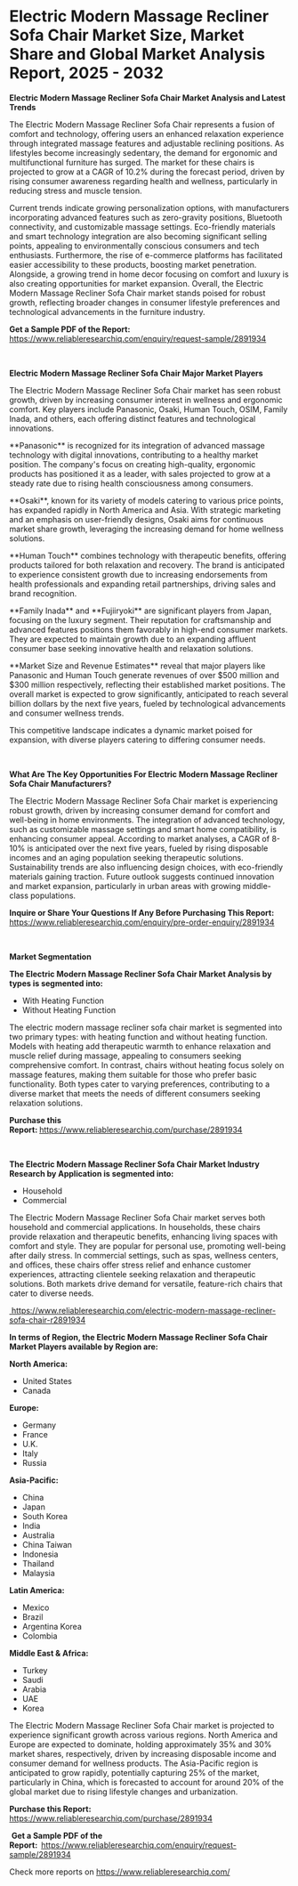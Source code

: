 <p><h1>Electric Modern Massage Recliner Sofa Chair Market Size, Market Share and Global Market Analysis Report, 2025 - 2032</h1></p><p><strong>Electric Modern Massage Recliner Sofa Chair Market Analysis and Latest Trends</strong></p>
<p><p>The Electric Modern Massage Recliner Sofa Chair represents a fusion of comfort and technology, offering users an enhanced relaxation experience through integrated massage features and adjustable reclining positions. As lifestyles become increasingly sedentary, the demand for ergonomic and multifunctional furniture has surged. The market for these chairs is projected to grow at a CAGR of 10.2% during the forecast period, driven by rising consumer awareness regarding health and wellness, particularly in reducing stress and muscle tension.</p><p>Current trends indicate growing personalization options, with manufacturers incorporating advanced features such as zero-gravity positions, Bluetooth connectivity, and customizable massage settings. Eco-friendly materials and smart technology integration are also becoming significant selling points, appealing to environmentally conscious consumers and tech enthusiasts. Furthermore, the rise of e-commerce platforms has facilitated easier accessibility to these products, boosting market penetration. Alongside, a growing trend in home decor focusing on comfort and luxury is also creating opportunities for market expansion. Overall, the Electric Modern Massage Recliner Sofa Chair market stands poised for robust growth, reflecting broader changes in consumer lifestyle preferences and technological advancements in the furniture industry.</p></p>
<p><strong>Get a Sample PDF of the Report:&nbsp;</strong> <a href="https://www.reliableresearchiq.com/enquiry/request-sample/2891934?utm_campaign=3128&utm_medium=2&utm_source=Github&utm_content=ia&utm_term=14032025&utm_id=electric-modern-massage-recliner-sofa-chair">https://www.reliableresearchiq.com/enquiry/request-sample/2891934</a></p>
<p>&nbsp;</p>
<p><strong>Electric Modern Massage Recliner Sofa Chair Major Market Players</strong></p>
<p><p>The Electric Modern Massage Recliner Sofa Chair market has seen robust growth, driven by increasing consumer interest in wellness and ergonomic comfort. Key players include Panasonic, Osaki, Human Touch, OSIM, Family Inada, and others, each offering distinct features and technological innovations.</p><p>**Panasonic** is recognized for its integration of advanced massage technology with digital innovations, contributing to a healthy market position. The company's focus on creating high-quality, ergonomic products has positioned it as a leader, with sales projected to grow at a steady rate due to rising health consciousness among consumers. </p><p>**Osaki**, known for its variety of models catering to various price points, has expanded rapidly in North America and Asia. With strategic marketing and an emphasis on user-friendly designs, Osaki aims for continuous market share growth, leveraging the increasing demand for home wellness solutions.</p><p>**Human Touch** combines technology with therapeutic benefits, offering products tailored for both relaxation and recovery. The brand is anticipated to experience consistent growth due to increasing endorsements from health professionals and expanding retail partnerships, driving sales and brand recognition.</p><p>**Family Inada** and **Fujiiryoki** are significant players from Japan, focusing on the luxury segment. Their reputation for craftsmanship and advanced features positions them favorably in high-end consumer markets. They are expected to maintain growth due to an expanding affluent consumer base seeking innovative health and relaxation solutions.</p><p>**Market Size and Revenue Estimates** reveal that major players like Panasonic and Human Touch generate revenues of over $500 million and $300 million respectively, reflecting their established market positions. The overall market is expected to grow significantly, anticipated to reach several billion dollars by the next five years, fueled by technological advancements and consumer wellness trends. </p><p>This competitive landscape indicates a dynamic market poised for expansion, with diverse players catering to differing consumer needs.</p></p>
<p>&nbsp;</p>
<p><strong>What Are The Key Opportunities For Electric Modern Massage Recliner Sofa Chair Manufacturers?</strong></p>
<p><p>The Electric Modern Massage Recliner Sofa Chair market is experiencing robust growth, driven by increasing consumer demand for comfort and well-being in home environments. The integration of advanced technology, such as customizable massage settings and smart home compatibility, is enhancing consumer appeal. According to market analyses, a CAGR of 8-10% is anticipated over the next five years, fueled by rising disposable incomes and an aging population seeking therapeutic solutions. Sustainability trends are also influencing design choices, with eco-friendly materials gaining traction. Future outlook suggests continued innovation and market expansion, particularly in urban areas with growing middle-class populations.</p></p>
<p><strong>Inquire or Share Your Questions If Any Before Purchasing This Report:</strong> <a href="https://www.reliableresearchiq.com/enquiry/pre-order-enquiry/2891934?utm_campaign=3128&utm_medium=2&utm_source=Github&utm_content=ia&utm_term=14032025&utm_id=electric-modern-massage-recliner-sofa-chair">https://www.reliableresearchiq.com/enquiry/pre-order-enquiry/2891934</a></p>
<p>&nbsp;</p>
<p><strong>Market Segmentation</strong></p>
<p><strong>The Electric Modern Massage Recliner Sofa Chair Market Analysis by types is segmented into:</strong></p>
<p><ul><li>With Heating Function</li><li>Without Heating Function</li></ul></p>
<p><p>The electric modern massage recliner sofa chair market is segmented into two primary types: with heating function and without heating function. Models with heating add therapeutic warmth to enhance relaxation and muscle relief during massage, appealing to consumers seeking comprehensive comfort. In contrast, chairs without heating focus solely on massage features, making them suitable for those who prefer basic functionality. Both types cater to varying preferences, contributing to a diverse market that meets the needs of different consumers seeking relaxation solutions.</p></p>
<p><strong>Purchase this Report:&nbsp;</strong><a href="https://www.reliableresearchiq.com/purchase/2891934?utm_campaign=3128&utm_medium=2&utm_source=Github&utm_content=ia&utm_term=14032025&utm_id=electric-modern-massage-recliner-sofa-chair">https://www.reliableresearchiq.com/purchase/2891934</a></p>
<p>&nbsp;</p>
<p><strong>The Electric Modern Massage Recliner Sofa Chair Market Industry Research by Application is segmented into:</strong></p>
<p><ul><li>Household</li><li>Commercial</li></ul></p>
<p><p>The Electric Modern Massage Recliner Sofa Chair market serves both household and commercial applications. In households, these chairs provide relaxation and therapeutic benefits, enhancing living spaces with comfort and style. They are popular for personal use, promoting well-being after daily stress. In commercial settings, such as spas, wellness centers, and offices, these chairs offer stress relief and enhance customer experiences, attracting clientele seeking relaxation and therapeutic solutions. Both markets drive demand for versatile, feature-rich chairs that cater to diverse needs.</p></p>
<p><a href="https://www.reliableresearchiq.com/electric-modern-massage-recliner-sofa-chair-r2891934?utm_campaign=3128&utm_medium=2&utm_source=Github&utm_content=ia&utm_term=14032025&utm_id=electric-modern-massage-recliner-sofa-chair">&nbsp;https://www.reliableresearchiq.com/electric-modern-massage-recliner-sofa-chair-r2891934</a></p>
<p><strong>In terms of Region, the Electric Modern Massage Recliner Sofa Chair Market Players available by Region are:</strong></p>
<p>
    <p> <strong> North America: </strong>
        <ul>
            <li>United States</li>
            <li>Canada</li>
        </ul>
        </p> 
    <p> <strong> Europe: </strong>
        <ul>
            <li>Germany</li>
            <li>France</li>
            <li>U.K.</li>
            <li>Italy</li>
            <li>Russia</li>
        </ul>
        </p> 
    <p> <strong> Asia-Pacific: </strong>
        <ul>
            <li>China</li>
            <li>Japan</li>
            <li>South Korea</li>
            <li>India</li>
            <li>Australia</li>
            <li>China Taiwan</li>
            <li>Indonesia</li>
            <li>Thailand</li>
            <li>Malaysia</li>
        </ul>
        </p> 
    <p> <strong> Latin America: </strong>
        <ul>
            <li>Mexico</li>
            <li>Brazil</li>
            <li>Argentina Korea</li>
            <li>Colombia</li>
        </ul>
        </p> 
    <p> <strong> Middle East & Africa: </strong>
        <ul>
            <li>Turkey</li>
            <li>Saudi</li>
            <li>Arabia</li>
            <li>UAE</li>
            <li>Korea</li>
        </ul>
    </p>
    </p>
<p><p>The Electric Modern Massage Recliner Sofa Chair market is projected to experience significant growth across various regions. North America and Europe are expected to dominate, holding approximately 35% and 30% market shares, respectively, driven by increasing disposable income and consumer demand for wellness products. The Asia-Pacific region is anticipated to grow rapidly, potentially capturing 25% of the market, particularly in China, which is forecasted to account for around 20% of the global market due to rising lifestyle changes and urbanization.</p></p>
<p><strong>Purchase this Report: </strong><a href="https://www.reliableresearchiq.com/purchase/2891934?utm_campaign=3128&utm_medium=2&utm_source=Github&utm_content=ia&utm_term=14032025&utm_id=electric-modern-massage-recliner-sofa-chair">https://www.reliableresearchiq.com/purchase/2891934</a></p>
<p>&nbsp;<strong>Get a Sample PDF of the Report:&nbsp;&nbsp;</strong><a href="https://www.reliableresearchiq.com/enquiry/request-sample/2891934?utm_campaign=3128&utm_medium=2&utm_source=Github&utm_content=ia&utm_term=14032025&utm_id=electric-modern-massage-recliner-sofa-chair">https://www.reliableresearchiq.com/enquiry/request-sample/2891934</a></p>
<p><strong></strong></p>
<p>Check more reports on <a href="https://www.reliableresearchiq.com/?utm_campaign=3128&utm_medium=2&utm_source=Github&utm_content=ia&utm_term=14032025&utm_id=electric-modern-massage-recliner-sofa-chair">https://www.reliableresearchiq.com/</a></p>